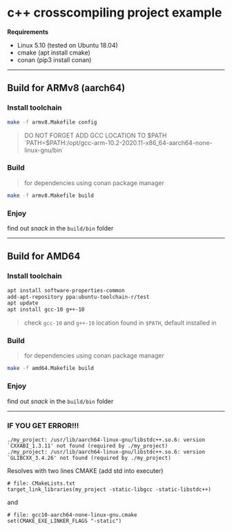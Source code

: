 # c++ crosscompiling project example

**Requirements**
* Linux 5.10 (tested on Ubuntu 18.04)
* cmake (apt install cmake)
* conan (pip3 install conan)

---
## Build for ARMv8 (aarch64)
### Install toolchain
```sh
make -f armv8.Makefile config
```

> DO NOT FORGET ADD GCC LOCATION TO $PATH
`PATH=$PATH:/opt/gcc-arm-10.2-2020.11-x86_64-aarch64-none-linux-gnu/bin`

### Build
> for dependencies using conan package manager
```sh
make -f armv8.Makefile build
```

### Enjoy
find out *snack* in the `build/bin` folder


---

## Build for AMD64
### Install toolchain
```sh
apt install software-properties-common
add-apt-repository ppa:ubuntu-toolchain-r/test
apt update
apt install gcc-10 g++-10 
```

> check `gcc-10` and `g++-10` location found in `$PATH`, default installed in 

### Build
> for dependencies using conan package manager
```sh
make -f amd64.Makefile build
```

### Enjoy
find out *snack* in the `build/bin` folder


------
### IF YOU GET ERROR!!!
```
./my_project: /usr/lib/aarch64-linux-gnu/libstdc++.so.6: version `CXXABI_1.3.11' not found (required by ./my_project)
./my_project: /usr/lib/aarch64-linux-gnu/libstdc++.so.6: version `GLIBCXX_3.4.26' not found (required by ./my_project)
```
Resolves with two lines CMAKE (add std into executer)
```
# file: CMakeLists.txt
target_link_libraries(my_project -static-libgcc -static-libstdc++)
```
and
```
# file: gcc10-aarch64-none-linux-gnu.cmake
set(CMAKE_EXE_LINKER_FLAGS "-static")
```
